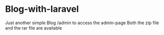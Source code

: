 # Blog-with-laravel
Just another simple Blog
/admin to access the admin-page
Both the zip file and the rar file are available
